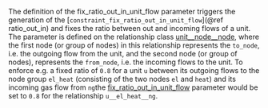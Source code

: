The definition of the fix\_ratio\_out\_in\_unit\_flow parameter triggers the generation of the [`constraint_fix_ratio_out_in_unit_flow`](@ref ratio_out_in) and fixes the ratio between out and incoming flows of a unit. The parameter is defined on the relationship class [unit\_\_node\_\_node](@ref), where the first node (or group of nodes) in this relationship represents the `to_node`, i.e. the outgoing flow from the unit, and the second node (or group of nodes), represents the `from_node`, i.e. the incoming flows to the unit.
To enforce e.g. a fixed ratio of `0.8` for a unit `u` between its outgoing flows to the node group `el_heat` (consisting of the two nodes `el` and `heat`) and its incoming gas flow from `ng`the [fix\_ratio\_out\_in\_unit\_flow](@ref) parameter would be set to `0.8` for the relationship `u__el_heat__ng`.
